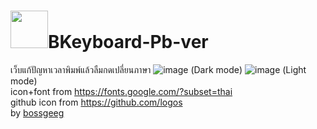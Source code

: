 # <img src="https://github.com/BoszGTec/BKeyboard-Full-ver/blob/main/image/Logo.png" style="width:60px;" >BKeyboard-Pb-ver
เว็บแก้ปัญหาเวลาพิมพ์แล้วลืมกดเปลี่ยนภาษา
![image](https://user-images.githubusercontent.com/95701554/145426068-5e2daee2-ebf2-4835-9d3d-346bdf47841c.png)
(Dark mode)
![image](https://user-images.githubusercontent.com/95701554/145426606-c563cf93-a409-4394-b816-8c37378cbab3.png)
(Light mode) <br>
icon+font from https://fonts.google.com/?subset=thai <br>
github icon from https://github.com/logos <br>
by [bossgeeg](mailto:bossgeeg123456@gmail.com)
